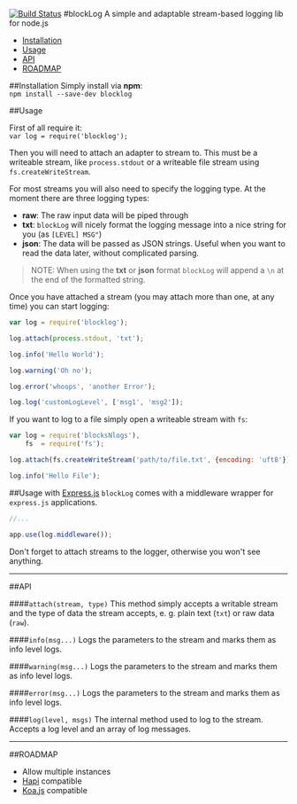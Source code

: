 [![Build Status](https://travis-ci.org/RobinThrift/blockLog.png?branch=master)](https://travis-ci.org/RobinThrift/blockLog)
#blockLog
A simple and adaptable stream-based logging lib for node.js


- [Installation](#installation)
- [Usage](#usage)
- [API](#api)
- [ROADMAP](#roadmap)


##Installation
Simply install via **npm**:   
`npm install --save-dev blocklog`

##Usage

First of all require it:  
`var log = require('blocklog');`

Then you will need to attach an adapter to stream to. This must be a writeable stream, like `process.stdout` or a writeable file stream using `fs.createWriteStream`. 

For most streams you will also need to specify the logging type. At the moment there are three logging types:

- **raw**: The raw input data will be piped through
- **txt**: `blockLog` will nicely format the logging message into a nice string for you (as `[LEVEL] MSG"`)
- **json**: The data will be passed as JSON strings. Useful when you want to read the data later, without complicated parsing.

> NOTE: When using the **txt** or **json** format `blockLog` will append a `\n` at the end of the formatted string.


Once you have attached a stream (you may attach more than one, at any time) you can start logging:

```js  
var log = require('blocklog');

log.attach(process.stdout, 'txt');

log.info('Hello World');

log.warning('Oh no');

log.error('whoops', 'another Error');

log.log('customLogLevel', ['msg1', 'msg2']);

```

If you want to log to a file simply open a writeable stream with `fs`:

```js  
var log = require('blocksNlogs'),
    fs  = require('fs');

log.attach(fs.createWriteStream('path/to/file.txt', {encoding: 'uft8'}), 'json');

log.info('Hello File');


```

##Usage with [Express.js](http://expressjs.com/api.html#app.use)
`blockLog` comes with a middleware wrapper for `express.js` applications.

```js
//...

app.use(log.middleware());

```
Don't forget to attach streams to the logger, otherwise you won't see anything.

---


##API

####`attach(stream, type)`
This method simply accepts a writable stream and the type of data the stream accepts, e. g. plain text (`txt`) or raw data (`raw`).

####`info(msg...)`
Logs the parameters to the stream and marks them as info level logs.

####`warning(msg...)`
Logs the parameters to the stream and marks them as info level logs.

####`error(msg...)`
Logs the parameters to the stream and marks them as info level logs.


####`log(level, msgs)`
The internal method used to log to the stream. Accepts a log level and an array of log messages.


---

##ROADMAP

- Allow multiple instances
- [Hapi](http://spumko.github.io/) compatible
- [Koa.js](http://koajs.com/) compatible





























